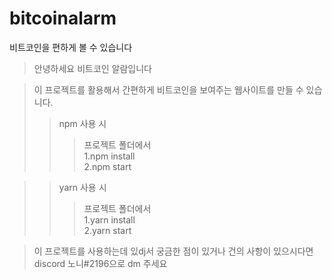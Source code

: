 # bitcoinalarm
비트코인을 편하게 볼 수 있습니다
>안녕하세요 비트코인 알람입니다

>이 프로젝트를 활용해서 간편하게 비트코인을 보여주는 웹사이트를 만들 수 있습니다.
>>npm 사용 시
>>>프로젝트 폴더에서<br/>
    1.npm install<br/>
    2.npm start<br/>

>>yarn 사용 시
>>>프로젝트 폴더에서<br/>
    1.yarn install<br/>
    2.yarn start<br/>

>이 프로젝트를 사용하는데 있dj서 궁금한 점이 있거나 건의 사항이 있으시다면 discord 노니#2196으로 dm 주세요